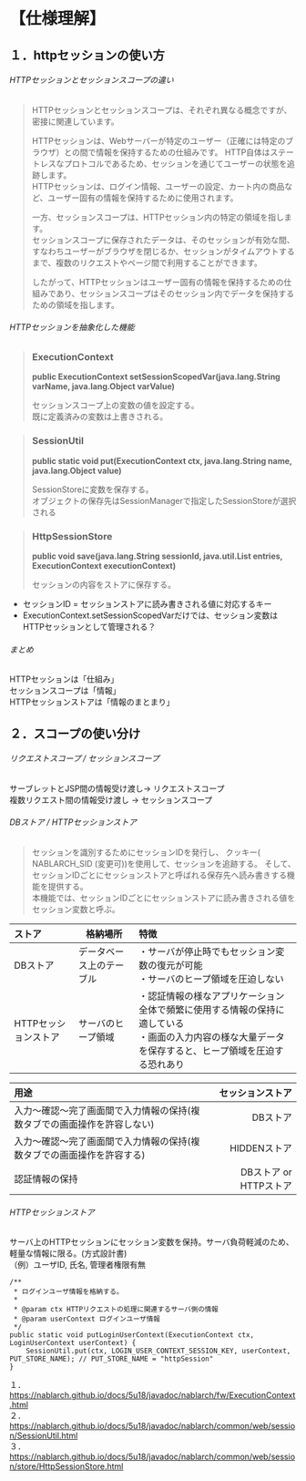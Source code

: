 # 【仕様理解】
## １．httpセッションの使い方
###### HTTPセッションとセッションスコープの違い  
> HTTPセッションとセッションスコープは、それぞれ異なる概念ですが、密接に関連しています。
> 
>  HTTPセッションは、Webサーバーが特定のユーザー（正確には特定のブラウザ）との間で情報を保持するための仕組みです。
> HTTP自体はステートレスなプロトコルであるため、セッションを通じてユーザーの状態を追跡します。  
> HTTPセッションは、ログイン情報、ユーザーの設定、カート内の商品など、ユーザー固有の情報を保持するために使用されます。
>
>  一方、セッションスコープは、HTTPセッション内の特定の領域を指します。  
> セッションスコープに保存されたデータは、そのセッションが有効な間、すなわちユーザーがブラウザを閉じるか、セッションがタイムアウトするまで、複数のリクエストやページ間で利用することができます。
> 
> したがって、HTTPセッションはユーザー固有の情報を保持するための仕組みであり、セッションスコープはそのセッション内でデータを保持するための領域を指します。

###### HTTPセッションを抽象化した機能
> ### ExecutionContext
> **public ExecutionContext setSessionScopedVar(java.lang.String varName, java.lang.Object varValue)**
> 
> セッションスコープ上の変数の値を設定する。  
> 既に定義済みの変数は上書きされる。

> ### SessionUtil  
> **public static void put(ExecutionContext ctx,
>                       java.lang.String name,
>                       java.lang.Object value)**
> 
> SessionStoreに変数を保存する。  
> オブジェクトの保存先はSessionManagerで指定したSessionStoreが選択される

> ### HttpSessionStore
> **public void save(java.lang.String sessionId,
>                 java.util.List<SessionEntry> entries,
>                 ExecutionContext executionContext)**
> 
> セッションの内容をストアに保存する。
* セッションID = セッションストアに読み書きされる値に対応するキー  
* ExecutionContext.setSessionScopedVarだけでは、セッション変数はHTTPセッションとして管理される？

###### まとめ  
HTTPセッションは「仕組み」  
セッションスコープは「情報」  
HTTPセッションストアは「情報のまとまり」


## ２．スコープの使い分け
###### リクエストスコープ / セッションスコープ
サーブレットとJSP間の情報受け渡し→ リクエストスコープ  
複数リクエスト間の情報受け渡し → セッションスコープ

###### DBストア / HTTPセッションストア
> セッションを識別するためにセッションIDを発行し、 クッキー( NABLARCH_SID (変更可))を使用して、セッションを追跡する。 そして、セッションIDごとにセッションストアと呼ばれる保存先へ読み書きする機能を提供する。  
> 本機能では、セッションIDごとにセッションストアに読み書きされる値をセッション変数と呼ぶ。

| ストア |格納場所| 特徴 |
|:--------------|-----------------|:-------------|
|DBストア|データベース上のテーブル|・サーバが停止時でもセッション変数の復元が可能<br>・サーバのヒープ領域を圧迫しない|
|HTTPセッションストア|サーバのヒープ領域|・認証情報の様なアプリケーション全体で頻繁に使用する情報の保持に適している<br>・画面の入力内容の様な大量データを保存すると、ヒープ領域を圧迫する恐れあり|

| 用途 | セッションストア |
|:-----------|------------:|
| 入力～確認～完了画面間で入力情報の保持(複数タブでの画面操作を許容しない) |DBストア |
| 入力～確認～完了画面間で入力情報の保持(複数タブでの画面操作を許容する) | HIDDENストア |
| 認証情報の保持 | DBストア or HTTPストア |

###### HTTPセッションストア
サーバ上のHTTPセッションにセッション変数を保持。サーバ負荷軽減のため、軽量な情報に限る。(方式設計書)  
（例）ユーザID, 氏名, 管理者権限有無
```
/**
 * ログインユーザ情報を格納する。
 *
 * @param ctx HTTPリクエストの処理に関連するサーバ側の情報
 * @param userContext ログインユーザ情報
 */
public static void putLoginUserContext(ExecutionContext ctx, LoginUserContext userContext) {
    SessionUtil.put(ctx, LOGIN_USER_CONTEXT_SESSION_KEY, userContext, PUT_STORE_NAME); // PUT_STORE_NAME = "httpSession"
}
```

１．https://nablarch.github.io/docs/5u18/javadoc/nablarch/fw/ExecutionContext.html  
２．https://nablarch.github.io/docs/5u18/javadoc/nablarch/common/web/session/SessionUtil.html  
３．https://nablarch.github.io/docs/5u18/javadoc/nablarch/common/web/session/store/HttpSessionStore.html
